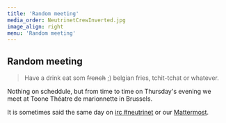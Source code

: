 ```yaml
---
title: 'Random meeting'
media_order: NeutrinetCrewInverted.jpg
image_align: right
menu: 'Random meeting'
---
```


## Random meeting
> Have a drink eat som <s>french</s> ;) belgian fries, tchit-tchat or whatever.

Nothing on scheddule, but from time to time on Thursday's evening we meet at Toone Théatre de marionnette in Brussels.

It is sometimes said the same day on [irc #neutrinet](https://webchat.freenode.net/?channels=neutrinet) or our [Mattermost](https://chat.neutrinet.be).